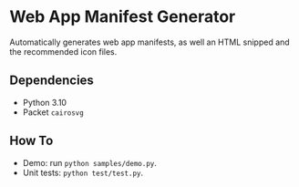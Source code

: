 Web App Manifest Generator
==========================


Automatically generates web app manifests, as well an HTML snipped and the recommended icon files.


## Dependencies

- Python 3.10
- Packet `cairosvg`


## How To

- Demo: run `python samples/demo.py`.
- Unit tests:  `python test/test.py`.
